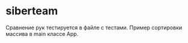 # siberteam
Сравнение рук тестируется в файле с тестами. Пример сортировки массива в main классе App.
